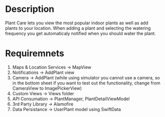 # Description 

Plant Care lets you view the most popular indoor plants as well as add plants to your location. When adding a plant and selecting the watering frequency you get automaticaly notified when you should water the plant. 


# Requiremnets 

1. Maps & Location Services -> MapView
2. Notifications -> AddPlant view
3. Camera -> AddPlant (while using simulator you cannot use a camera, so in the bottom sheet if you want to test out the functionality, change from CameraView to ImagePickerView)
4. Custom Views -> Views folder
5. API Consumation -> PlantManager, PlantDetailViewModel
6. 3rd Party Library -> Alamofire
7. Data Persistance -> UserPlant model using SwiftData

